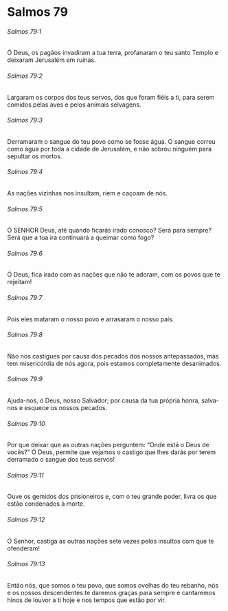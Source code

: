 # Salmos 79

###### Salmos 79:1

Ó Deus, os pagãos invadiram a tua terra, profanaram o teu santo Templo e deixaram Jerusalém em ruínas.

###### Salmos 79:2

Largaram os corpos dos teus servos, dos que foram fiéis a ti, para serem comidos pelas aves e pelos animais selvagens.

###### Salmos 79:3

Derramaram o sangue do teu povo como se fosse água. O sangue correu como água por toda a cidade de Jerusalém, e não sobrou ninguém para sepultar os mortos.

###### Salmos 79:4

As nações vizinhas nos insultam, riem e caçoam de nós.

###### Salmos 79:5

Ó SENHOR Deus, até quando ficarás irado conosco? Será para sempre? Será que a tua ira continuará a queimar como fogo?

###### Salmos 79:6

Ó Deus, fica irado com as nações que não te adoram, com os povos que te rejeitam!

###### Salmos 79:7

Pois eles mataram o nosso povo e arrasaram o nosso país.

###### Salmos 79:8

Não nos castigues por causa dos pecados dos nossos antepassados, mas tem misericórdia de nós agora, pois estamos completamente desanimados.

###### Salmos 79:9

Ajuda-nos, ó Deus, nosso Salvador; por causa da tua própria honra, salva-nos e esquece os nossos pecados.

###### Salmos 79:10

Por que deixar que as outras nações perguntem: “Onde está o Deus de vocês?” Ó Deus, permite que vejamos o castigo que lhes darás por terem derramado o sangue dos teus servos!

###### Salmos 79:11

Ouve os gemidos dos prisioneiros e, com o teu grande poder, livra os que estão condenados à morte.

###### Salmos 79:12

Ó Senhor, castiga as outras nações sete vezes pelos insultos com que te ofenderam!

###### Salmos 79:13

Então nós, que somos o teu povo, que somos ovelhas do teu rebanho, nós e os nossos descendentes te daremos graças para sempre e cantaremos hinos de louvor a ti hoje e nos tempos que estão por vir.

